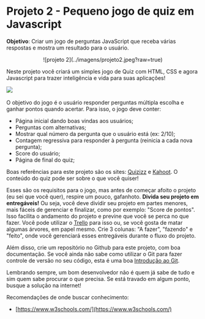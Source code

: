 # Projeto 2 - Pequeno jogo de quiz em Javascript

**Objetivo**: Criar um jogo de perguntas JavaScript que receba várias respostas e mostra um resultado para o usuário.

<center>
![projeto 2](../imagens/projeto2.jpeg?raw=true)  
</center>

Neste projeto você criará um simples jogo de Quiz com HTML, CSS e agora Javascript para trazer inteligência e vida para suas aplicações! 

![](https://miro.medium.com/max/650/1*calpimHkJBYyCw9Tz178qw.jpeg)  

O objetivo do jogo é o usuário responder perguntas múltipla escolha e ganhar pontos quando acertar. Para isso, o jogo deve conter:

*   Página inicial dando boas vindas aos usuários;
*   Perguntas com alternativas;
*   Mostrar qual número da pergunta que o usuário está (ex: 2/10);
*   Contagem regressiva para responder à pergunta (reinicia a cada nova pergunta);
*   Score do usuário;
*   Página de final do quiz;

Boas referências para este projeto são os sites: [Quizizz](https://quizizz.com) e [Kahoot](https://kahoot.com/). O conteúdo do quiz pode ser sobre o que você quiser!

Esses são os requisitos para o jogo, mas antes de começar afoito o projeto (eu sei que você quer), respire um pouco, gafanhoto. **Divida seu projeto em entregáveis!** Ou seja, você deve dividir seu projeto em partes menores, mais fáceis de gerenciar e finalizar, como por exemplo: "Score de pontos". Isso facilita o andamento do projeto e previne que você se perca no que fazer. Você pode utilizar o [Trello](https://trello.com/) para isso ou, se você gosta de matar algumas árvores, em papel mesmo. Crie 3 colunas: "A fazer", "fazendo" e "feito", onde você gerenciará esses entregáveis durante o fluxo do projeto.

Além disso, crie um repositório no Github para este projeto, com boa documentação. Se você ainda não sabe como utilizar o Git para fazer controle de versão no seu código, esta é uma boa [Introdução ao Git](https://blog.dankicode.com/introducao-ao-git-e-github/).

Lembrando sempre, um bom desenvolvedor não é quem já sabe de tudo e sim quem sabe procurar o que precisa. Se está travado em algum ponto, busque a solução na internet! 

Recomendações de onde buscar conhecimento:

*   [https://www.w3schools.com/](https://www.w3schools.com/)